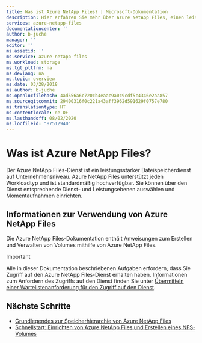 ```yaml
---
title: Was ist Azure NetApp Files? | Microsoft-Dokumentation
description: Hier erfahren Sie mehr über Azure NetApp Files, einen leistungsstarken Dateispeicherdienst auf Unternehmensniveau, der jeden Workloadtyp unterstützt und hochverfügbar ist.
services: azure-netapp-files
documentationcenter: ''
author: b-juche
manager: ''
editor: ''
ms.assetid: ''
ms.service: azure-netapp-files
ms.workload: storage
ms.tgt_pltfrm: na
ms.devlang: na
ms.topic: overview
ms.date: 03/28/2018
ms.author: b-juche
ms.openlocfilehash: 4ad556a6c720cb4eaac9a0c9cdf5c4346e2aa857
ms.sourcegitcommit: 29400316f0c221a43aff3962d591629f0757e780
ms.translationtype: HT
ms.contentlocale: de-DE
ms.lasthandoff: 08/02/2020
ms.locfileid: "87512940"
---
```

# <a name="what-is-azure-netapp-files"></a>Was ist Azure NetApp Files?

Der Azure NetApp Files-Dienst ist ein leistungsstarker Dateispeicherdienst auf Unternehmensniveau. Azure NetApp Files unterstützt jeden Workloadtyp und ist standardmäßig hochverfügbar. Sie können über den Dienst entsprechende Dienst- und Leistungsebenen auswählen und Momentaufnahmen einrichten. 

## <a name="learn-how-to-use-azure-netapp-files"></a>Informationen zur Verwendung von Azure NetApp Files

Die Azure NetApp Files-Dokumentation enthält Anweisungen zum Erstellen und Verwalten von Volumes mithilfe von Azure NetApp Files. 

> [!IMPORTANT] 
> Alle in dieser Dokumentation beschriebenen Aufgaben erfordern, dass Sie Zugriff auf den Azure NetApp Files-Dienst erhalten haben. Informationen zum Anfordern des Zugriffs auf den Dienst finden Sie unter [Übermitteln einer Wartelistenanforderung für den Zugriff auf den Dienst](azure-netapp-files-register.md#waitlist).

## <a name="next-steps"></a>Nächste Schritte

* [Grundlegendes zur Speicherhierarchie von Azure NetApp Files](azure-netapp-files-understand-storage-hierarchy.md) 
* [Schnellstart: Einrichten von Azure NetApp Files und Erstellen eines NFS-Volumes](azure-netapp-files-quickstart-set-up-account-create-volumes.md)